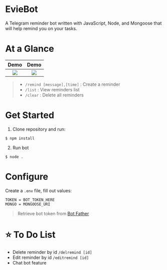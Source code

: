# EvieBot
A Telegram reminder bot written with JavaScript, Node, and Mongoose that will help remind you on your tasks.

# At a Glance
Demo             |  Demo
:------------------------:|:-------------------------:
![](https://i.imgur.com/YiCqWIS.png)  |  ![](https://i.imgur.com/rng3rb4.png)
> - `/remind [message],[time]` : Create a reminder
> - `/list` : View reminders list
> - `/clear` : Delete all reminders

# Get Started
1. Clone repository and run:
```
$ npm install
```
2. Run bot
```
$ node .
```

# Configure
Create a `.env` file, fill out values:
```
TOKEN = BOT_TOKEN_HERE
MONGO = MONGOOSE_URI
```
> Retrieve bot token from [Bot Father](https://t.me/botfather)

# ⭐️ To Do List
- Delete reminder by id `/delremind [id]`
- Edit reminder by id `/editremind [id]`
- Chat bot feature
